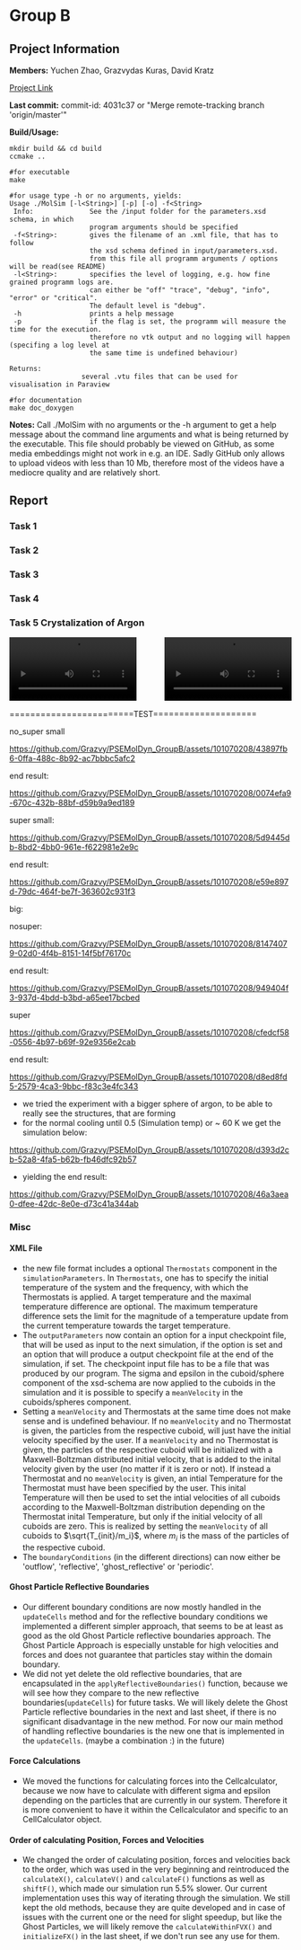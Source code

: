 # Group B
## Project Information

**Members:**
Yuchen Zhao,
Grazvydas Kuras,
David Kratz

[Project Link](https://github.com/Grazvy/PSEMolDyn_GroupB)

**Last commit:** commit-id: 4031c37 or "Merge remote-tracking branch 'origin/master'"

**Build/Usage:**
```
mkdir build && cd build
ccmake ..

#for executable
make

#for usage type -h or no arguments, yields:
Usage ./MolSim [-l<String>] [-p] [-o] -f<String>
 Info:              See the /input folder for the parameters.xsd schema, in which 
                    program arguments should be specified
 -f<String>:        gives the filename of an .xml file, that has to follow
                    the xsd schema defined in input/parameters.xsd.
                    from this file all programm arguments / options will be read(see README)
 -l<String>:        specifies the level of logging, e.g. how fine grained programm logs are.
                    can either be "off" "trace", "debug", "info", "error" or "critical".
                    The default level is "debug".
 -h                 prints a help message
 -p                 if the flag is set, the programm will measure the time for the execution.
                    therefore no vtk output and no logging will happen (specifing a log level at
                    the same time is undefined behaviour)

Returns:
                  several .vtu files that can be used for visualisation in Paraview

#for documentation
make doc_doxygen 
```

**Notes:**
Call ./MolSim with no arguments or the -h argument to get a help message about the
command line arguments and what is being returned by the executable. This file should probably be viewed on GitHub, as some media embeddings might not work in e.g. an IDE. Sadly GitHub only allows to upload videos with less than 10 Mb, therefore most of the videos have a mediocre quality and are relatively short.

## Report
### Task 1

### Task 2 


### Task 3 

### Task 4

### Task 5 Crystalization of Argon

<div style="display: flex; justify-content: space-between;">
  <video width="45%" controls>
    <source src="https://github.com/Grazvy/PSEMolDyn_GroupB/assets/101070208/5d9445db-8bd2-4bb0-961e-f622981e2e9c" type="video/mp4">
    Your browser does not support the video tag.
  </video>
  
  <video width="45%" controls>
    <source src="https://github.com/Grazvy/PSEMolDyn_GroupB/assets/101070208/e59e897d-79dc-464f-be7f-363602c931f3" type="video/mp4">
    Your browser does not support the video tag.
  </video>
</div>

========================TEST====================

no_super small


https://github.com/Grazvy/PSEMolDyn_GroupB/assets/101070208/43897fb6-0ffa-488c-8b92-ac7bbbc5afc2


end result:



https://github.com/Grazvy/PSEMolDyn_GroupB/assets/101070208/0074efa9-670c-432b-88bf-d59b9a9ed189




super small:



https://github.com/Grazvy/PSEMolDyn_GroupB/assets/101070208/5d9445db-8bd2-4bb0-961e-f622981e2e9c

end result:



https://github.com/Grazvy/PSEMolDyn_GroupB/assets/101070208/e59e897d-79dc-464f-be7f-363602c931f3



big:


nosuper:


https://github.com/Grazvy/PSEMolDyn_GroupB/assets/101070208/81474079-02d0-4f4b-8151-14f5bf76170c


end result:


https://github.com/Grazvy/PSEMolDyn_GroupB/assets/101070208/949404f3-937d-4bdd-b3bd-a65ee17bcbed




super


https://github.com/Grazvy/PSEMolDyn_GroupB/assets/101070208/cfedcf58-0556-4b97-b69f-92e9356e2cab

end result:



https://github.com/Grazvy/PSEMolDyn_GroupB/assets/101070208/d8ed8fd5-2579-4ca3-9bbc-f83c3e4fc343





- we tried the experiment with a bigger sphere of argon, to be able to really see the structures, that are forming
- for the normal cooling until 0.5 (Simulation temp) or ~ 60 K we get the simulation below:
  
https://github.com/Grazvy/PSEMolDyn_GroupB/assets/101070208/d393d2cb-52a8-4fa5-b62b-fb46dfc92b57

- yielding the end result:



https://github.com/Grazvy/PSEMolDyn_GroupB/assets/101070208/46a3aea0-dfee-42dc-8e0e-d73c41a344ab










### Misc
#### XML File
- the new file format includes a optional `Thermostats` component in the `simulationParameters`. 
  In `Thermostats`, one has to specify the initial temperature of the system and the frequency, with
  which the Thermostats is applied. A target temperature and the maximal temperature difference are optional. The maximum temperature difference sets the limit for the magnitude of a temperature update from the current temperature towards the target temperature.
- The `outputParameters` now contain an option for a input checkpoint file, that will be used as input to the next simulation, if the option is set and an option that will produce a output checkpoint file at the end of the simulation, if set. The checkpoint input file has to be a file that was produced by our program. The sigma and epsilon in the cuboid/sphere component of the xsd-schema are now applied to the cuboids in the simulation and it is possible to specify a `meanVelocity` in the cuboids/spheres component.
- Setting a `meanVelocity` and Thermostats at the same time does not make sense and is undefined behaviour. If no `meanVelocity` and no Thermostat is given, the particles from the respective cuboid, will just have the initial velocity specified by the user. If a `meanVelocity` and no Thermostat is given, the particles of the respective cuboid will be initialized with a Maxwell-Boltzman distributed initial velocity, that is added to the inital velocity given by the user (no matter if it is zero or not). If instead a Thermostat and no `meanVelocity` is given, an intial Temperature for the Thermostat must have been specified by the user. This inital Temperature will then be used to set the intial velocities of all cuboids according to the Maxwell-Boltzman distribution depending on the Thermostat inital Temperature, but only if the initial velocity of all cuboids are zero. This is realized by setting the `meanVelocity` of all cuboids to $\sqrt{T_{init}/m_i}$, where $m_i$ is the mass of the particles of the respective cuboid.
- The `boundaryConditions` (in the different directions) can now either be 'outflow', 'reflective', 'ghost_reflective' or 'periodic'.


#### Ghost Particle Reflective Boundaries
- Our different boundary conditions are now mostly handled in the `updateCells` method and for the reflective boundary conditions we implemented a different simpler approach, that seems to be at least as good as the old Ghost Particle reflective boundaries approach. The Ghost Particle Approach is especially unstable for high velocities and forces and does not guarantee that particles stay within the domain boundary.
- We did not yet delete the old reflective boundaries, that are encapsulated in the `applyReflectiveBoundaries()` function, because we will see how they compare to the new reflective boundaries(`updateCells`) for future tasks. We will likely delete the Ghost Particle reflective boundaries in the next and last sheet, if there is no significant disadvantage in the new method. For now our main method of handling reflective boundaries is the new one that is implemented in the `updateCells`. (maybe a combination :) in the future)

#### Force Calculations
- We moved the functions for calculating forces into the Cellcalculator, because we now have to calculate with different sigma and epsilon depending on the particles that are currently in our system. Therefore it is more convenient to have it within the Cellcalculator and specific to an CellCalculator object.


#### Order of calculating Position, Forces and Velocities
- We changed the order of calculating position, forces and velocities back to the order, 
  which was used in the very beginning and reintroduced the `calculateX()`, `calculateV()` 
  and `calculateF()` functions as well as `shiftF()`, which made our simulation run 5.5% slower. 
  Our current implementation uses this way of iterating through the simulation. We still kept 
  the old methods, because they are quite developed and in case of issues with the current one 
  or the need for slight speedup, but like the Ghost Particles, we will likely remove the 
  `calculateWithinFVX()` and `initializeFX()` in the last sheet, if we don't run see any use for them. 















